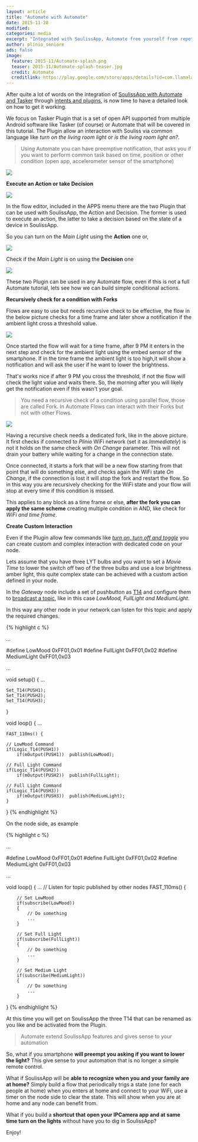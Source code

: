 ```yaml
---
layout: article
title: "Automate with Automate"
date: 2015-11-28
modified:
categories: media
excerpt: "Integrated with SoulissApp, Automate free yourself from repetitive task."
author: plinio_seniore
ads: false
image:
  feature: 2015-11/Automate-splash.png
  teaser: 2015-11/Automate-splash-teaser.jpg
  credit: Automate
  creditlink: https://play.google.com/store/apps/details?id=com.llamalab.automate&hl=en
---
```


After quite a lot of words on the integration of [SoulissApp with Automate and Tasker](http://souliss.github.io/articles/soulissapp-integrations/) through [intents and plugins](http://souliss.github.io/articles/happy-laziness-automate-tasker/), is now time to have a detailed look on how to get it working.

We focus on Tasker Plugin that is a set of open API supported from multiple Android software like Tasker (of course) or Automate that will be covered in this tutorial. The Plugin allow an interaction with Souliss via common language like *turn on the living room light* or *is the living room light on?*.

> Using Automate you can have preemptive notification, that asks you if you want to perform common task based on time, position or other condition (open app, accelerometer sensor of the smartphone)

![](http://souliss.github.io/images/2015-11/dialog-suggestion.jpg?raw=true)

**Execute an Action or take Decision**

![](http://souliss.github.io/images/2015-11/AutomatePlugin.png?raw=true)

In the flow editor, included in the APPS menu there are the two Plugin that can be used with SoulissApp, the Action and Decision. The former is used to execute an action, the latter to take a decision based on the state of a device in SoulissApp.

So you can turn on the *Main Light* using the **Action** one or,

![](http://souliss.github.io/images/2015-11/ActionPlugin.jpg?raw=true)

Check if the *Main Light* is on using the **Decision** one

![](http://souliss.github.io/images/2015-10/ConditionPlugin.png?raw=true)

These two Plugin can be used in any Automate flow, even if this is not a full Automate tutorial, lets see how we can build simple conditional actions.

**Recursively check for a condition with Forks**

Flows are easy to use but needs recursive check to be effective, the flow in the below picture checks for a time frame and later show a notification if the ambient light cross a threshold value.

![](http://souliss.github.io/images/2015-11/Automate-not-recursive.jpg?raw=true)

Once started the flow will wait for a time frame, after 9 PM it enters in the next step and check for the ambient light using the embed sensor of the smartphone. If in the time frame the ambient light is too high,it will show a notification and will ask the user if he want to lower the brightness.

That's works nice if after 9 PM you cross the threshold, if not the flow will check the light value and waits there. So, the morning after you will likely get the notification even if this wasn't your goal.

> You need a recursive check of a condition using parallel flow, those are called Fork. In Automate Flows can interact with their Forks but not with other Flows.

![](http://souliss.github.io/images/2015-11/Automate-recursive.png?raw=true)

Having a recursive check needs a dedicated fork, like in the above picture. It first checks if connected to *Plinio* WiFi network (set it as *Immediately*) is not it holds on the same check with *On Change* parameter. This will not drain your battery while waiting for a change in the connection state.

Once connected, it starts a fork that will be a new flow starting from that point that will do something else, and checks again the WiFi state *On Change*, if the connection is lost it will stop the fork and restart the flow. So in this way you are recursively checking for the WiFi state and your flow will stop at every time if this condition is missed.

This applies to any block as a time frame or else, **after the fork you can apply the same scheme** creating multiple condition in AND, like check for *WiFi and time frame*. 

**Create Custom Interaction**

Even if the Plugin allow few commands like [*turn on, turn off and toggle*](https://github.com/souliss/souliss/wiki/SoulissApp-API) you can create custom and complex interaction with dedicated code on your node.

Lets assume that you have three LYT bulbs and you want to set a *Movie Time* to lower the switch off two of the three bulbs and use a low brightness amber light, this quite complex state can be achieved with a custom action defined in your node.

In the *Gateway* node include a set of pushbutton as [T14](https://github.com/souliss/souliss/wiki/Typical_T1n#typical-14--pulse-digital-output) and configure them to  [broadcast a topic](https://github.com/souliss/souliss/wiki/Peer2Peer#user-defined-publish--subscribe), like in this case *LowMood, FullLight and MediumLight*.
 
In this way any other node in your network can listen for this topic and apply the required changes.

{% highlight c %}

...

#define LowMood                                 0xFF01,0x01
#define FullLight                               0xFF01,0x02
#define MediumLight                             0xFF01,0x03

...

void setup()
{ 
  ...

    Set_T14(PUSH1);
    Set_T14(PUSH2);
    Set_T14(PUSH3); 
}

void loop()
{
  ... 

    FAST_110ms() {

    // LowMood Command
    if(Logic_T14(PUSH1))
        if(mOutput(PUSH1))  publish(LowMood);

    // Full Light Command
    if(Logic_T14(PUSH2))
        if(mOutput(PUSH2))  publish(FullLight);

    // Full Light Command
    if(Logic_T14(PUSH3))
        if(mOutput(PUSH3))  publish(MediumLight);
    }
}
{% endhighlight %}

On the node side, as example

{% highlight c %}

...

#define LowMood                                 0xFF01,0x01
#define FullLight                               0xFF01,0x02
#define MediumLight                             0xFF01,0x03

...

void loop()
{
    ...
    // Listen for topic published by other nodes
    FAST_110ms() {
    
        // Set LowMood
        if(subscribe(LowMood))
        {
            // Do something
            ...
        }

        // Set Full Light
        if(subscribe(FullLight))
        {
            // Do something
            ...
        }

        // Set Medium Light
        if(subscribe(MediumLight))
        {
            // Do something
            ...
        }
}
{% endhighlight %}

At this time you will get on SoulissApp the three T14 that can be renamed as you like and be activated from the Plugin.

> Automate extend SoulissApp features and gives sense to your automation

So, what if you smartphone **will preempt you asking if you want to lower the light?** This give sense to your automation that is no longer a simple remote control.

What if SoulissApp will be **able to recognize when you and your family are at home?** Simply build a flow that periodically trigs a state (one for each people at home) when you enters at home and connect to your WiFi, use a timer on the node side to clear the state. This will show when you are at home and any node can benefit from.

What if you build a **shortcut that open your IPCamera app and at same time turn on the lights** without have you to dig in SoulissApp?

Enjoy!



